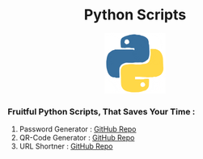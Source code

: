 <h1 align="center">Python Scripts</h1> 

<p align="center">
<img src="Img/Logo.gif" width="120px" height="120px">
</p>

### Fruitful Python Scripts, That Saves Your Time :

1. Password Generator : [GitHub Repo][pg]
2. QR-Code Generator : [GitHub Repo][qg]
3. URL Shortner   : [GitHub Repo][us]

[pg]: https://github.com/gkrockz/Password-Generator
[qg]: https://github.com/gkrockz/QRCode-Generator
[us]: https://github.com/gkrockz/URL-Shortner
